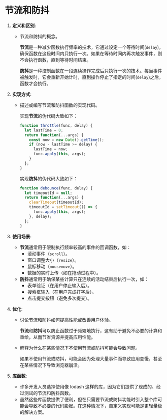 # 节流和防抖

1. **定义和区别**:

   - 节流和防抖的概念。

     **节流**是一种减少函数执行频率的技术，它通过设定一个等待时间(`delay`)，确保函数在这段时间内只执行一次。如果在等待时间内再次触发事件，则不会执行函数，直到等待时间结束。

     **防抖**是一种控制函数在一段连续操作完成后只执行一次的技术。每当事件被触发时，它会重新开始计时，直到操作停止了指定的时间(`delay`)之后，函数才会执行。

2. **实现方式**:

   - 描述或编写节流和防抖函数的实现代码。

     实现**节流**的伪代码大致如下：

     ```js
     function throttle(func, delay) {
       let lastTime = 0;
       return function(...args) {
         const now = new Date().getTime();
         if (now - lastTime >= delay) {
           lastTime = now;
           func.apply(this, args);
         }
       };
     }
     ```

     实现**防抖**的伪代码大致如下：

     ```js
     function debounce(func, delay) {
       let timeoutId = null;
       return function(...args) {
         clearTimeout(timeoutId);
         timeoutId = setTimeout(() => {
           func.apply(this, args);
         }, delay);
       };
     }
     ```

3. **使用场景**:

   - **节流**通常用于限制执行频率较高的事件的回调函数，如：
     - 滚动事件（`scroll`）。
     - 窗口调整大小（`resize`）。
     - 鼠标移动（`mousemove`）。
     - 数据的实时上传（如在拖动过程中）。
   - **防抖**通常用于确保某些计算只在连续的活动结束后执行一次，如：
     - 表单验证（在用户停止输入后）。
     - 搜索框输入（在用户完成打字后）。
     - 点击提交按钮（避免多次提交）。

4. **优化**:

   - 讨论节流和防抖如何提高性能或改善用户体验。

     **节流**和**防抖**可以防止函数过于频繁地执行，这有助于避免不必要的计算和重绘，从而节省资源并提高应用性能。

   - 解释为什么在某些情况下不使用节流或防抖可能会导致问题。

     如果不使用节流或防抖，可能会因为处理大量事件而导致应用变慢，甚至在某些情况下导致浏览器崩溃。

5. **库函数**:

   - 许多开发人员选择使用像 lodash 这样的库，因为它们提供了现成的、经过测试的节流和防抖函数。
   - 虽然这些库函数提供了便利，但在只需要节流或防抖功能时引入整个库可能会导致不必要的代码膨胀。在这种情况下，自定义实现可能是更轻量级的解决方案。